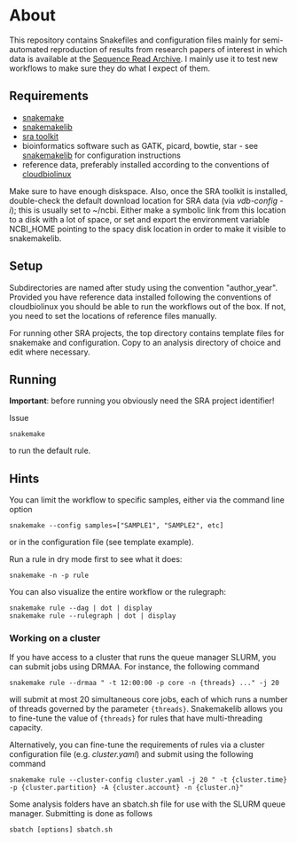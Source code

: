 # About #

This repository contains Snakefiles and configuration files mainly for
semi-automated reproduction of results from research papers of
interest in which data is available at the [Sequence Read Archive](http://www.ncbi.nlm.nih.gov/sra). I mainly use it to test new workflows to make sure they do what I expect of them.

## Requirements ##

- [snakemake](https://bitbucket.org/johanneskoester/snakemake/wiki/Home)
- [snakemakelib](https://github.com/percyfal/snakemakelib)
- [sra toolkit](http://www.ncbi.nlm.nih.gov/Traces/sra/?view=software)
- bioinformatics software such as GATK, picard, bowtie, star - see [snakemakelib](http://snakemakelib.readthedocs.org) for configuration instructions
- reference data, preferably installed according to the conventions of [cloudbiolinux](https://github.com/chapmanb/cloudbiolinux#biological-data)

Make sure to have enough diskspace. Also, once the SRA toolkit is
installed, double-check the default download location for SRA data
(via *vdb-config -i*); this is usually set to ~/ncbi. Either make a
symbolic link from this location to a disk with a lot of space, or set
and export the environment variable NCBI_HOME pointing to the spacy
disk location in order to make it visible to snakemakelib.

## Setup ##

Subdirectories are named after study using the convention
"author_year". Provided you have reference data installed following
the conventions of cloudbiolinux you should be able to run the
workflows out of the box. If not, you need to set the locations of reference files manually.

For running other SRA projects, the top directory contains template
files for snakemake and configuration. Copy to an analysis directory
of choice and edit where necessary.

## Running ##

**Important**: before running you obviously need the SRA project
identifier!

Issue

	snakemake

to run the default rule.

## Hints ##

You can limit the workflow to specific samples, either via the command line option

	snakemake --config samples=["SAMPLE1", "SAMPLE2", etc]

or in the configuration file (see template example).

Run a rule in dry mode first to see what it does:

	snakemake -n -p rule

You can also visualize the entire workflow or the rulegraph:

	snakemake rule --dag | dot | display
	snakemake rule --rulegraph | dot | display

### Working on a cluster ###

If you have access to a cluster that runs the queue manager SLURM, you
can submit jobs using DRMAA. For instance, the following command

	snakemake rule --drmaa " -t 12:00:00 -p core -n {threads} ..." -j 20

will submit at most 20 simultaneous core jobs, each of which runs a
number of threads governed by the parameter `{threads}`. Snakemakelib
allows you to fine-tune the value of `{threads}` for rules that have
multi-threading capacity.

Alternatively, you can fine-tune the requirements of rules via a cluster configuration file (e.g. *cluster.yaml*) and submit using the following command

	snakemake rule --cluster-config cluster.yaml -j 20 " -t {cluster.time} -p {cluster.partition} -A {cluster.account} -n {cluster.n}"

Some analysis folders have an sbatch.sh file for use with the SLURM
queue manager. Submitting is done as follows

	sbatch [options] sbatch.sh

